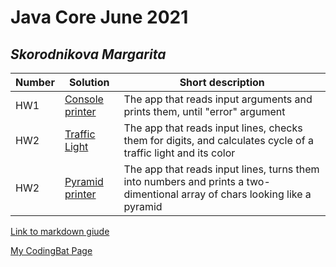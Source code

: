 # Java Core June 2021

## *Skorodnikova Margarita*

| Number | Solution  | Short description
| --- | --- | --- |
| HW1 | [Console printer](https://github.com/NikolaevArtem/Java_Core_June_2021/tree/feature/MargaritaSkorodnikova/src/main/java/homework1) | The app that reads input arguments and prints them, until "error" argument |
| HW2 | [Traffic Light](https://github.com/NikolaevArtem/Java_Core_June_2021/blob/feature/MargaritaSkorodnikova/src/main/java/Homework2/TrafficLight.java) | The app that reads input lines, checks them for digits, and calculates cycle of a traffic light and its color |
| HW2 | [Pyramid printer](https://github.com/NikolaevArtem/Java_Core_June_2021/blob/feature/MargaritaSkorodnikova/src/main/java/Homework2_1/PyramidPrinter.java) | The app that reads input lines, turns them into numbers and prints a two-dimentional array of chars looking like a pyramid | 

[Link to markdown giude](https://github.com/adam-p/markdown-here/wiki/Markdown-Cheatsheet)

[My CodingBat Page](https://codingbat.com/done?user=la.reine.m@gmail.com&tag=831576932)
